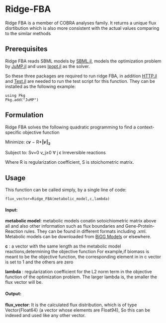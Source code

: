 # Ridge-FBA

Ridge FBA is a member of COBRA analyses family. It returns a unique flux disrtibution which is also  more consistent with the actual values comparing to the similar methods

## Prerequisites
Ridge FBA reads SBML models by [SBML.jl](https://github.com/LCSB-BioCore/SBML.jl), models the optimization problem by [JuMP.jl](https://github.com/jump-dev/JuMP.jl) and uses [Ipopt.jl](https://github.com/jump-dev/Ipopt.jl) as the solver. 

So these three packages are required to run ridge FBA, in addition [HTTP.jl](https://github.com/JuliaWeb/HTTP.jl) and [Test.jl](https://github.com/JuliaLang/julia/blob/master/stdlib/Test/src/Test.jl) are needed to run the test script for this function. 
They can be installed as the following example:
```
using Pkg
Pkg.add("JuMP")
```
## Formulation
Ridge FBA solves the following quadratic programming to find a context-specific objective function

Minimize: c𝒗 − R*‖𝒗‖<sub>𝟐</sub>

Subject to: Sv=0
            v_j≥0         ∀    j ϵ Irreversible reactions


 
Where R is regularization coefficient, S is stoichometric matrix. 



## Usage
This function can be called simply, by a single line of code:
```
flux_vector=Ridge_FBA(metabolic_model,c,lambda)
```

 #### Input:
  **metabolic model**: metabolic models conatin sotoichiometric matrix above all and also other information such as flux boundaries and Gene-Protein-Reaction rules. They can be found in different formats including .xml.  Metabolic models can be downloaded from [BiGG Models](http://bigg.ucsd.edu/) or elsewhere.
  
  **c** : a vector with the same length as the metabolic model reactions,determining the objective function
  For example,if biomass is meant to be the objective function, the corresponding element in in c vector is set to 1 and the others are zero 
  
  **lambda** : regularization coefficient for the L2 norm term in the objective function of the optimization problem. The larger lambda is, the smaller the flux vector will be.
  
 #### Output:
  **flux_vector**: It is the calculated flux distribution, which is of type Vector{Float64} (a vector whose elements are Float94), So this can be indexed and used like any other vector. 
  
